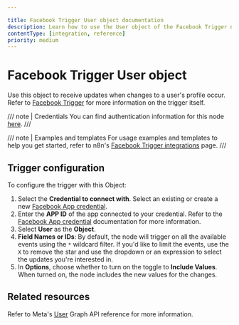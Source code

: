 ```yaml
---

title: Facebook Trigger User object documentation
description: Learn how to use the User object of the Facebook Trigger node in n8n. Follow technical documentation to integrate the Facebook Trigger node's User object into your workflows.
contentType: [integration, reference]
priority: medium
---
```


# Facebook Trigger User object

Use this object to receive updates when changes to a user's profile occur. Refer to [Facebook Trigger](/integrations/builtin/trigger-nodes/n8n-nodes-base.facebooktrigger/index.md) for more information on the trigger itself.

/// note | Credentials
You can find authentication information for this node [here](/integrations/builtin/credentials/facebookapp.md).
///

///  note  | Examples and templates
For usage examples and templates to help you get started, refer to n8n's [Facebook Trigger integrations](https://n8n.io/integrations/facebook-trigger/) page.
///

## Trigger configuration

To configure the trigger with this Object:

1. Select the **Credential to connect with**. Select an existing or create a new [Facebook App credential](/integrations/builtin/credentials/facebookapp.md).
1. Enter the **APP ID** of the app connected to your credential. Refer to the [Facebook App credential](/integrations/builtin/credentials/facebookapp.md) documentation for more information.
1. Select **User** as the **Object**.
1. **Field Names or IDs**: By default, the node will trigger on all the available events using the `*` wildcard filter. If you'd like to limit the events, use the `X` to remove the star and use the dropdown or an expression to select the updates you're interested in.
1. In **Options**, choose whether to turn on the toggle to **Include Values**. When turned on, the node includes the new values for the changes.

## Related resources

Refer to Meta's [User](https://developers.facebook.com/docs/graph-api/webhooks/reference/user/) Graph API reference for more information.
